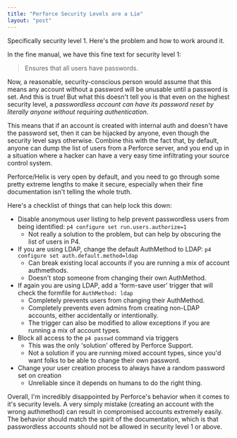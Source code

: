 ```yaml
---
title: "Perforce Security Levels are a Lie"
layout: "post"
---
```


Specifically security level 1. Here's the problem and how to work around it.

In the fine manual, we have this fine text for security level 1:
> Ensures that all users have passwords.

Now, a reasonable, security-conscious person would assume that this means any account without a password will be unusable until a password is set. And this is true! But what this doesn't tell you is that even on the highest security level, a _passwordless account can have its password reset by literally anyone without requiring authentication_.

This means that if an account is created with internal auth and doesn't have the password set, then it can be hijacked by anyone, even though the security level says otherwise. Combine this with the fact that, by default, anyone can dump the list of users from a Perforce server, and you end up in a situation where a hacker can have a very easy time infiltrating your source control system.

Perforce/Helix is very open by default, and you need to go through some pretty extreme lengths to make it secure, especially when their fine documentation isn't telling the whole truth.

Here's a checklist of things that can help lock this down:

- Disable anonymous user listing to help prevent passwordless users from being identified: `p4 configure set run.users.authorize=1`
  - Not really a solution to the problem, but can help by obscuring the list of users in P4.
- If you are using LDAP, change the default AuthMethod to LDAP: `p4 configure set auth.default.method=ldap`
  - Can break existing local accounts if you are running a mix of account authmethods.
  - Doesn't stop someone from changing their own AuthMethod.
- If again you are using LDAP, add a 'form-save user' trigger that will check the formfile for `AuthMethod: ldap`
  - Completely prevents users from changing their AuthMethod.
  - Completely prevents even admins from creating non-LDAP accounts, either accidentally or intentionally.
  - The trigger can also be modified to allow exceptions if you are running a mix of account types.
- Block all access to the `p4 passwd` command via triggers
  - This was the only 'solution' offered by Perforce Support.
  - Not a solution if you are running mixed account types, since you'd want folks to be able to change their own password.
- Change your user creation process to always have a random password set on creation
  - Unreliable since it depends on humans to do the right thing.

Overall, I'm incredibly disappointed by Perforce's behavior when it comes to it's security levels. A very simply mistake (creating an account with the wrong authmethod) can result in compromised accounts extremely easily. The behavior should match the spirit of the documentation, which is that passwordless accounts should not be allowed in security level 1 or above.